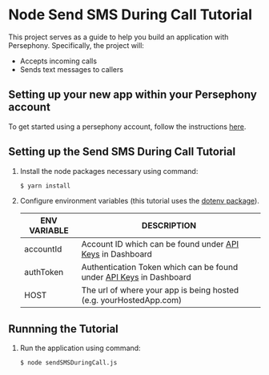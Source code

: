 # Node Send SMS During Call Tutorial

This project serves as a guide to help you build an application with Persephony. Specifically, the project will:

- Accepts incoming calls
- Sends text messages to callers   

## Setting up your new app within your Persephony account

To get started using a persephony account, follow the instructions [here](https://persephony-docs.readme.io/docs/getting-started-with-persephony).

## Setting up the Send SMS During Call Tutorial

1. Install the node packages necessary using command:

   ```bash
   $ yarn install
   ```

2. Configure environment variables (this tutorial uses the [dotenv package](https://www.npmjs.com/package/dotenv)).

   | ENV VARIABLE            | DESCRIPTION                                                                                                                                                                             |
   | ----------------------- | --------------------------------------------------------------------------------------------------------------------------------------------------------------------------------------- |
   | accountId              | Account ID which can be found under [API Keys](https://www.persephony.com/dashboard/portal/account/authentication) in Dashboard                                                         |
   | authToken              | Authentication Token which can be found under [API Keys](https://www.persephony.com/dashboard/portal/account/authentication) in Dashboard                                               |
   | HOST | The url of where your app is being hosted (e.g. yourHostedApp.com) |

## Runnning the Tutorial

1. Run the application using command:

   ```bash
   $ node sendSMSDuringCall.js
   ```

